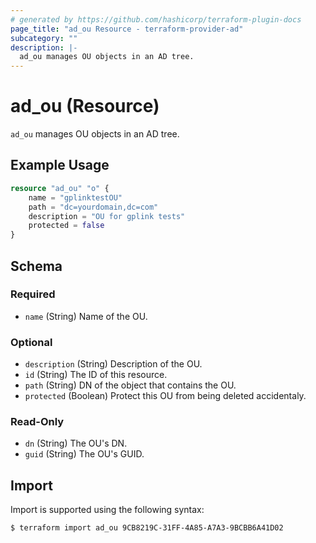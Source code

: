 ```yaml
---
# generated by https://github.com/hashicorp/terraform-plugin-docs
page_title: "ad_ou Resource - terraform-provider-ad"
subcategory: ""
description: |-
  ad_ou manages OU objects in an AD tree.
---
```


# ad_ou (Resource)

`ad_ou` manages OU objects in an AD tree.

## Example Usage

```terraform
resource "ad_ou" "o" { 
    name = "gplinktestOU"
    path = "dc=yourdomain,dc=com"
    description = "OU for gplink tests"
    protected = false
}
```

<!-- schema generated by tfplugindocs -->
## Schema

### Required

- `name` (String) Name of the OU.

### Optional

- `description` (String) Description of the OU.
- `id` (String) The ID of this resource.
- `path` (String) DN of the object that contains the OU.
- `protected` (Boolean) Protect this OU from being deleted accidentaly.

### Read-Only

- `dn` (String) The OU's DN.
- `guid` (String) The OU's GUID.

## Import

Import is supported using the following syntax:

```shell
$ terraform import ad_ou 9CB8219C-31FF-4A85-A7A3-9BCBB6A41D02
```
